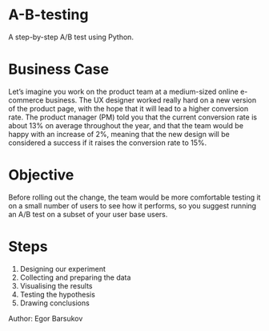 # A-B-testing
A step-by-step A/B test using Python. 


# Business Case 
Let’s imagine you work on the product team at a medium-sized online e-commerce business. The UX designer worked really hard on a new version of the product page, with the hope that it will lead to a higher conversion rate. The product manager (PM) told you that the current conversion rate is about 13% on average throughout the year, and that the team would be happy with an increase of 2%, meaning that the new design will be considered a success if it raises the conversion rate to 15%.

# Objective
Before rolling out the change, the team would be more comfortable testing it on a small number of users to see how it performs, so you suggest running an A/B test on a subset of your user base users.


# Steps 

1. Designing our experiment
2. Collecting and preparing the data
3. Visualising the results
4. Testing the hypothesis
5. Drawing conclusions


Author: Egor Barsukov
